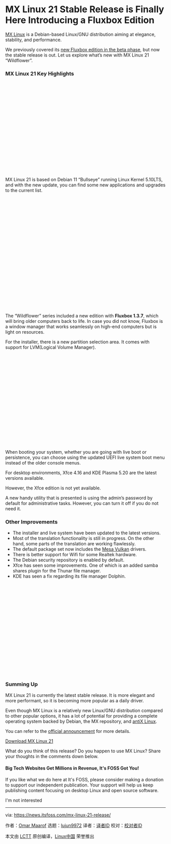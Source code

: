 [#]: subject: "MX Linux 21 Stable Release is Finally Here Introducing a Fluxbox Edition"
[#]: via: "https://news.itsfoss.com/mx-linux-21-release/"
[#]: author: "Omar Maarof https://news.itsfoss.com/author/omar/"
[#]: collector: "lujun9972"
[#]: translator: "wxy"
[#]: reviewer: " "
[#]: publisher: " "
[#]: url: " "

MX Linux 21 Stable Release is Finally Here Introducing a Fluxbox Edition
======

[MX Linux][1] is a Debian-based Linux/GNU distribution aiming at elegance, stability, and performance.

We previously covered its [new Fluxbox edition in the beta phase][2], but now the stable release is out. Let us explore what’s new with MX Linux 21 “Wildflower”.

### MX Linux 21 Key Highlights

![][3]

MX Linux 21 is based on Debian 11 “Bullseye” running Linux Kernel 5.10LTS, and with the new update, you can find some new applications and upgrades to the current list.

![][4]

The “Wildflower” series included a new edition with **Fluxbox 1.3.7**, which will bring older computers back to life. In case you did not know, Fluxbox is a window manager that works seamlessly on high-end computers but is light on resources.

For the installer, there is a new partition selection area. It comes with support for LVM(Logical Volume Manager).

![MX Linux 21 has a neat graphical installer.][3]

When booting your system, whether you are going with live boot or persistence, you can choose using the updated UEFI live system boot menu instead of the older console menus.

For desktop environments, Xfce 4.16 and KDE Plasma 5.20 are the latest versions available.

However, the Xfce edition is not yet available.

A new handy utility that is presented is using the admin’s password by default for administrative tasks. However, you can turn it off if you do not need it.

### Other Improvements

  * The installer and live system have been updated to the latest versions.
  * Most of the translation functionality is still in progress. On the other hand, some parts of the translation are working flawlessly.
  * The default package set now includes the [Mesa Vulkan][5] drivers.
  * There is better support for Wifi for some Realtek hardware.
  * The Debian security repository is enabled by default.
  * Xfce has seen some improvements. One of which is an added samba shares plugin for the Thunar file manager.
  * KDE has seen a fix regarding its file manager Dolphin.



![][3]

### Summing Up

MX Linux 21 is currently the latest stable release. It is more elegant and more performant, so it is becoming more popular as a daily driver.

Even though MX Linux is a relatively new Linux/GNU distribution compared to other popular options, it has a lot of potential for providing a complete operating system backed by Debian, the MX repository, and [antiX Linux][6].

You can refer to the [official announcement][7] for more details.

[Download MX Linux 21][8]

What do you think of this release? Do you happen to use MX Linux? Share your thoughts in the comments down below.

#### Big Tech Websites Get Millions in Revenue, It's FOSS Got You!

If you like what we do here at It's FOSS, please consider making a donation to support our independent publication. Your support will help us keep publishing content focusing on desktop Linux and open source software.

I'm not interested

--------------------------------------------------------------------------------

via: https://news.itsfoss.com/mx-linux-21-release/

作者：[Omar Maarof][a]
选题：[lujun9972][b]
译者：[译者ID](https://github.com/译者ID)
校对：[校对者ID](https://github.com/校对者ID)

本文由 [LCTT](https://github.com/LCTT/TranslateProject) 原创编译，[Linux中国](https://linux.cn/) 荣誉推出

[a]: https://news.itsfoss.com/author/omar/
[b]: https://github.com/lujun9972
[1]: https://mxlinux.org/
[2]: https://news.itsfoss.com/mx-linux-21-fluxbox-beta-release/
[3]: data:image/svg+xml;base64,PHN2ZyBoZWlnaHQ9IjQzOSIgd2lkdGg9Ijc4MCIgeG1sbnM9Imh0dHA6Ly93d3cudzMub3JnLzIwMDAvc3ZnIiB2ZXJzaW9uPSIxLjEiLz4=
[4]: data:image/svg+xml;base64,PHN2ZyBoZWlnaHQ9IjU0MSIgd2lkdGg9Ijc4MCIgeG1sbnM9Imh0dHA6Ly93d3cudzMub3JnLzIwMDAvc3ZnIiB2ZXJzaW9uPSIxLjEiLz4=
[5]: https://www.mesa3d.org/
[6]: https://antixlinux.com/
[7]: https://mxlinux.org/blog/mx-21-wildflower-released/
[8]: https://mxlinux.org/download-links/
